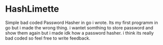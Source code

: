 # HashLimette
Simple bad coded Password Hasher in go i wrote.
Its my first programm in go but i made the wrong thing.
i wantet somthing to store password and show them again but i made idk how a password hasher.
i think its really bad coded so feel free to write feedback.


